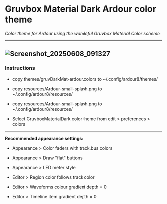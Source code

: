 # Gruvbox Material Dark Ardour color theme
*Color theme for Ardour using the wondeful Gruvbox Material Color scheme*


---
![Screenshot_20250608_091327](https://github.com/user-attachments/assets/a6140ffb-27c0-4919-b3c5-12ed2b44d503)
---



### Instructions
- copy themes/gruvDarkMat-ardour.colors to ~/.config/ardour8/themes/
- copy resources/Ardour-small-splash.png to ~/.config/ardour8/resources/
- copy resources/Ardour-small-splash.png to ~/.config/ardour8/resources/

- Select GruvboxMaterialDark color theme from edit > preferences > colors

---
**Recommended appearance settings:**

- Appearance > Color faders with track.bus colors
- Appearance > Draw "flat" buttons
- Appearance > LED meter style

- Editor > Region color follows track color
- Editor > Waveforms colour gradient depth = 0
- Editor > Timeline item gradient depth = 0





